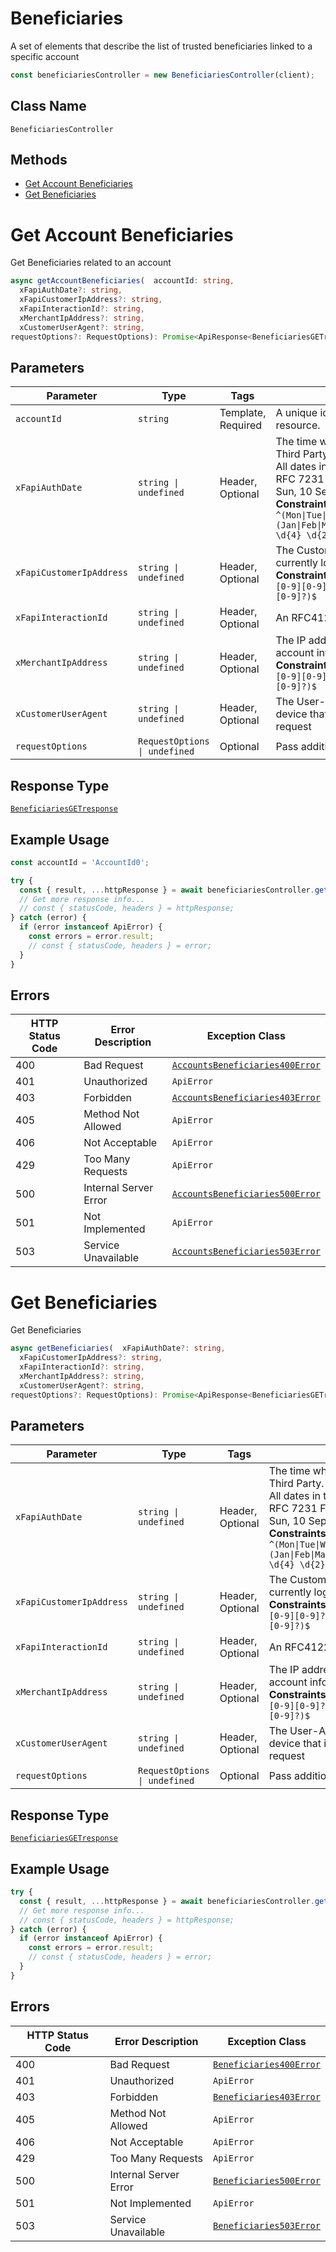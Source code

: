 # Beneficiaries

A set of elements that describe the list of trusted beneficiaries linked to a specific account

```ts
const beneficiariesController = new BeneficiariesController(client);
```

## Class Name

`BeneficiariesController`

## Methods

* [Get Account Beneficiaries](../../doc/controllers/beneficiaries.md#get-account-beneficiaries)
* [Get Beneficiaries](../../doc/controllers/beneficiaries.md#get-beneficiaries)


# Get Account Beneficiaries

Get Beneficiaries related to an account

```ts
async getAccountBeneficiaries(  accountId: string,
  xFapiAuthDate?: string,
  xFapiCustomerIpAddress?: string,
  xFapiInteractionId?: string,
  xMerchantIpAddress?: string,
  xCustomerUserAgent?: string,
requestOptions?: RequestOptions): Promise<ApiResponse<BeneficiariesGETresponse>>
```

## Parameters

| Parameter | Type | Tags | Description |
|  --- | --- | --- | --- |
| `accountId` | `string` | Template, Required | A unique identifier used to identify the account resource. |
| `xFapiAuthDate` | `string \| undefined` | Header, Optional | The time when the Customer last logged in with the Third Party.<br>All dates in the HTTP headers are represented as RFC 7231 Full Dates. An example is below:<br>Sun, 10 Sep 2017 19:43:31 UTC<br>**Constraints**: *Pattern*: `^(Mon\|Tue\|Wed\|Thu\|Fri\|Sat\|Sun), \d{2} (Jan\|Feb\|Mar\|Apr\|May\|Jun\|Jul\|Aug\|Sep\|Oct\|Nov\|Dec) \d{4} \d{2}:\d{2}:\d{2} (GMT\|UTC)$` |
| `xFapiCustomerIpAddress` | `string \| undefined` | Header, Optional | The Customer's IP address if the Customer is currently logged in with the Third Party.<br>**Constraints**: *Pattern*: `^((25[0-5]\|2[0-4][0-9]\|[01]?[0-9][0-9]?)\.){3}(25[0-5]\|2[0-4][0-9]\|[01]?[0-9][0-9]?)$` |
| `xFapiInteractionId` | `string \| undefined` | Header, Optional | An RFC4122 UID used as a correlation id. |
| `xMerchantIpAddress` | `string \| undefined` | Header, Optional | The IP address of the merchant when making account information requests through a Third Party.<br>**Constraints**: *Pattern*: `^((25[0-5]\|2[0-4][0-9]\|[01]?[0-9][0-9]?)\.){3}(25[0-5]\|2[0-4][0-9]\|[01]?[0-9][0-9]?)$` |
| `xCustomerUserAgent` | `string \| undefined` | Header, Optional | The User-Agent of the application on the customer device that is used to make the account information request |
| `requestOptions` | `RequestOptions \| undefined` | Optional | Pass additional request options. |

## Response Type

[`BeneficiariesGETresponse`](../../doc/models/beneficiaries-ge-tresponse.md)

## Example Usage

```ts
const accountId = 'AccountId0';

try {
  const { result, ...httpResponse } = await beneficiariesController.getAccountBeneficiaries(accountId);
  // Get more response info...
  // const { statusCode, headers } = httpResponse;
} catch (error) {
  if (error instanceof ApiError) {
    const errors = error.result;
    // const { statusCode, headers } = error;
  }
}
```

## Errors

| HTTP Status Code | Error Description | Exception Class |
|  --- | --- | --- |
| 400 | Bad Request | [`AccountsBeneficiaries400Error`](../../doc/models/accounts-beneficiaries-400-error.md) |
| 401 | Unauthorized | `ApiError` |
| 403 | Forbidden | [`AccountsBeneficiaries403Error`](../../doc/models/accounts-beneficiaries-403-error.md) |
| 405 | Method Not Allowed | `ApiError` |
| 406 | Not Acceptable | `ApiError` |
| 429 | Too Many Requests | `ApiError` |
| 500 | Internal Server Error | [`AccountsBeneficiaries500Error`](../../doc/models/accounts-beneficiaries-500-error.md) |
| 501 | Not Implemented | `ApiError` |
| 503 | Service Unavailable | [`AccountsBeneficiaries503Error`](../../doc/models/accounts-beneficiaries-503-error.md) |


# Get Beneficiaries

Get Beneficiaries

```ts
async getBeneficiaries(  xFapiAuthDate?: string,
  xFapiCustomerIpAddress?: string,
  xFapiInteractionId?: string,
  xMerchantIpAddress?: string,
  xCustomerUserAgent?: string,
requestOptions?: RequestOptions): Promise<ApiResponse<BeneficiariesGETresponse>>
```

## Parameters

| Parameter | Type | Tags | Description |
|  --- | --- | --- | --- |
| `xFapiAuthDate` | `string \| undefined` | Header, Optional | The time when the Customer last logged in with the Third Party.<br>All dates in the HTTP headers are represented as RFC 7231 Full Dates. An example is below:<br>Sun, 10 Sep 2017 19:43:31 UTC<br>**Constraints**: *Pattern*: `^(Mon\|Tue\|Wed\|Thu\|Fri\|Sat\|Sun), \d{2} (Jan\|Feb\|Mar\|Apr\|May\|Jun\|Jul\|Aug\|Sep\|Oct\|Nov\|Dec) \d{4} \d{2}:\d{2}:\d{2} (GMT\|UTC)$` |
| `xFapiCustomerIpAddress` | `string \| undefined` | Header, Optional | The Customer's IP address if the Customer is currently logged in with the Third Party.<br>**Constraints**: *Pattern*: `^((25[0-5]\|2[0-4][0-9]\|[01]?[0-9][0-9]?)\.){3}(25[0-5]\|2[0-4][0-9]\|[01]?[0-9][0-9]?)$` |
| `xFapiInteractionId` | `string \| undefined` | Header, Optional | An RFC4122 UID used as a correlation id. |
| `xMerchantIpAddress` | `string \| undefined` | Header, Optional | The IP address of the merchant when making account information requests through a Third Party.<br>**Constraints**: *Pattern*: `^((25[0-5]\|2[0-4][0-9]\|[01]?[0-9][0-9]?)\.){3}(25[0-5]\|2[0-4][0-9]\|[01]?[0-9][0-9]?)$` |
| `xCustomerUserAgent` | `string \| undefined` | Header, Optional | The User-Agent of the application on the customer device that is used to make the account information request |
| `requestOptions` | `RequestOptions \| undefined` | Optional | Pass additional request options. |

## Response Type

[`BeneficiariesGETresponse`](../../doc/models/beneficiaries-ge-tresponse.md)

## Example Usage

```ts
try {
  const { result, ...httpResponse } = await beneficiariesController.getBeneficiaries();
  // Get more response info...
  // const { statusCode, headers } = httpResponse;
} catch (error) {
  if (error instanceof ApiError) {
    const errors = error.result;
    // const { statusCode, headers } = error;
  }
}
```

## Errors

| HTTP Status Code | Error Description | Exception Class |
|  --- | --- | --- |
| 400 | Bad Request | [`Beneficiaries400Error`](../../doc/models/beneficiaries-400-error.md) |
| 401 | Unauthorized | `ApiError` |
| 403 | Forbidden | [`Beneficiaries403Error`](../../doc/models/beneficiaries-403-error.md) |
| 405 | Method Not Allowed | `ApiError` |
| 406 | Not Acceptable | `ApiError` |
| 429 | Too Many Requests | `ApiError` |
| 500 | Internal Server Error | [`Beneficiaries500Error`](../../doc/models/beneficiaries-500-error.md) |
| 501 | Not Implemented | `ApiError` |
| 503 | Service Unavailable | [`Beneficiaries503Error`](../../doc/models/beneficiaries-503-error.md) |

